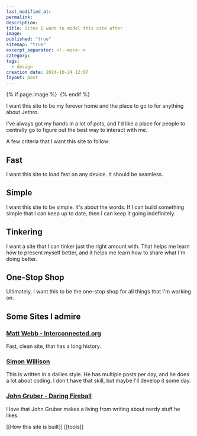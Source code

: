 ```yaml
---
last_modified_at: 
permalink: 
description: 
title: Sites I want to model this site after
image: 
published: "true"
sitemap: "true"
excerpt_separator: <!--more-->
category: 
tags:
  - design
creation date: 2024-10-24 12:07
layout: post
---
```



{% if page.image %} <img src="{{ page.image }}" alt=""> {% endif %}

I want this site to be my forever home and the place to go to for anything about Jethro. 

I've always got my hands in a lot of pots, and I'd like a place for people to centrally go to figure out the best way to interact with me. 

A few criteria that I want this site to follow: 

## Fast
I want this site to load fast on any device. It should be seamless. 

## Simple
I want this site to be simple. It's about the words. If I can build something simple that I can keep up to date, then I can keep it going indefinitely. 

## Tinkering
I want a site that I can tinker just the right amount with. That helps me learn how to present myself better, and it helps me learn how to share what I'm doing better. 

## One-Stop Shop
Ultimately, I want this to be the one-stop shop for all things that I'm working on. 

## Some Sites I admire
### [Matt Webb - Interconnected.org](https://interconnected.org)
Fast, clean site, that has a long history. 

### [Simon Willison](https://simonwillison.net)
This is written in a dailies style. He has multiple posts per day, and he does a lot about coding. I don't have that skill, but maybe I'll develop it some day. 

### [John Gruber - Daring Fireball](https://daringfireball.net)
I love that John Gruber makes a living from writing about nerdy stuff he likes. 

[[How this site is built]]
[[tools]]
